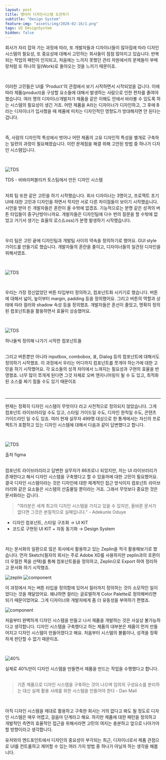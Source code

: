 ```yaml
---
layout: post
title: 병아리 디자인시스템 도전하기
subtitle: "Design System"
feature-img: "assets/img/2020-02-16/1.png"
tags: UI DesignSystem
hidden: false
---
```


회사가 자리 잡혀 가는 과정에 따라, 또 개발자들과 디자이너들이 많아짐에 따라 디자인 시스템의 필요성, 또 중요성에 대해서 고민하는 회사들이 점점 많아지고 있습니다. 반복되는 작업의 패턴이 인지되고, 처음에는 느끼지 못했던 관리 차원에서의 문제들이 부메랑처럼 또 하나의 일(Work)로 돌아오는 것을 느끼기 때문이죠.

<br>

이러한 고민들은 UI를 'Product'의 관점에서 보기 시작하면서 시작되었을 겁니다. 이에 따라 제품(product)을 구성할 요소들에 대해서 발생하는 사람으로 인한 편차를 줄여야 했습니다. 여러 명의 디자이너/개발자가 제품을 같은 이해도 안에서 바라볼 수 있도록 하는 시스템의 필요성이 생긴 거죠. 어떤 제품을 A라는 디자이너가 디자인하고, 그 후에  B라는 디자이너가 입사했을 때 제품에 미치는 디자인적인 영향도가 방대해지면 안 된다는 겁니다.

<br>

즉, 사람의 디자인적 특성에서 벗어나 어떤 제품의 고유 디자인적 특성을 별개로 구축하는 일련의 과정이 필요해졌습니다. 이런 문제점을 해결 위해 고안된 방법 중 하나가 디자인 시스템입니다.

<br>

![TDS](/assets/img/2020-02-16/1.png)
<figcaption>TDS - 비바리퍼블리카 토스팀에서 만든 디자인 시스템</figcaption>

<br>

저희 팀 또한 같은 고민을 하기 시작했습니다. 회사 디자이너는 3명이고, 프로젝트 초기 UI에 대한 고민과 디자인을 하면서 작지만 서로 다른 차이점들이 보이기 시작했습니다. 시안을 받아 든 개발자들은 혼란이 올 수밖에 없겠죠. 기능적으로는 분명 같은 성격의 버튼 타입들이 중구난방이니까요. 개발자들은 디자인팀에 다수 번의 질문을 할 수밖에 없었고 거기서 생기는 효율의 로스(Loss)가 분명 발생하기 시작했습니다.

<br>

우리 팀은 고민 끝에 디자인팀과 개발팀 사이의 약속을 정의하기로 했어요. GUI style 가이드를 만들기로 했습니다. 개발자들의 혼란을 줄이고, 디자이너들의 일관된 디자인을 위해서였죠.

<br>

![TDS](/assets/img/2020-02-16/2.png)

<br>

우리는 가장 정신없었던 버튼 타입부터 정의하고, 컴포넌트화 시키기로 했습니다. 버튼에 대해서 넓이, 높이부터 margin, padding 등을 정의했어요. 그리고 버튼의 역할과 상태에 따라 컬러와 shadow 속성 등을 정의했죠. 개발자들은 혼선이 줄었고, 명확히 정의된 컴포넌트들을 활용하면서 효율이 상승했어요.

<br>

![TDS](/assets/img/2020-02-16/3.png)
<figcaption>하나둘씩 정의해 나가기 시작한 컴포넌트들</figcaption>

<br>

그리고 버튼뿐만 아니라 inputbox, combobox, 표, Dialog 등의 컴포넌트에 대해서도 정의하기 시작했죠. 이 과정에서 우리는 어디까지 컴포넌트를 쪼개야 하는가에 대한 고민을 하기 시작했어요. 각 요소들의 성격 차이에서 느껴지는 필요성과 구현의 효율을 반영했죠. 너무 많이 쪼개게 된다면 그것 자체로 오버 엔지니어링이 될 수 도 있고, 최적화된 소스를 짜기 힘들 수도 있기 때문이죠

<br>

---

현재는 정확히 디자인 시스템이 무엇이다 라고 사전적으로 정의되지 않았습니다. 그게 컴포넌트 라이브러리일 수도 있고, 스타일 가이드일 수도, 디자인 원칙일 수도, 콘텐츠 가이드라인 일 수도 있죠. 여러 현재 실무자 499명 대상으로 한 통계에서는 자신의 프로젝트가 포함하고 있는 디자인 시스템에 대해서 다음과 같이 답변했다고 합니다.

<br>

![TDS](/assets/img/2020-02-16/4.png)
<figcaption>출처 figma</figcaption>

<br>

컴포넌트 라이브러리라고 답변한 실무자가 86프로나 되었지만, 저는 UI 라이브러리가 존재한다고 해서 디자인 시스템을 구축했다고 할 수 있을까에 대한 고민이 필요했어요. 결국 디자인 시스템이라는 것은 디자인에 대한 체계적인 접근 방식이지 컴포넌트 라이브러리와 같은 요소들은 시스템의 산출물일 뿐이라는 거죠. 그래서 무엇보다 중요한 것은 문서화라는 겁니다.

>"여러분은 세계 최고의 디자인 시스템을 가지고 있을 수 있지만, 올바른 문서가 없다면 그것은 본질적으로 실패입니다." - Adekunle Oduye


- 디자인 컴포넌트, 스타일 구조화 → UI KIT  
- 코드로 구현된 UI KIT + 자동 동기화 → Design System

<br>


저는 문서화의 일환으로 많은 회사에서 활용하고 있는 Zeplin을 적극 활용해보기로 했습니다. 먼저 Sketch(필자의 회사는 주로 Adobe XD를 사용하지만 zeplin과의 호환이 더 우월한 쪽을 선택)를 통해 컴포넌트들을 정의하고, Zeplin으로 Export 하여 정리하고 문서화 하기 시작했죠.

![zeplin](/assets/img/2020-02-16/5.png)
![component](/assets/img/2020-02-16/6.png)

이 과정에서 저는 버튼 타입을 정의함에 있어서 컬러까지 정의하는 것이 소모적인 일이었다는 것을 깨달았어요. 왜냐하면 컬러는 글로벌하게 Color Palette로 정의해버리면 되기 때문이었어요. 그게 디자이너와 개발자에게 좀 더 유동성을 부여하기 편했죠.

![component](/assets/img/2020-02-16/7.png)

처음부터 완벽하게 디자인 시스템을 만들고 나서 제품을 개발하는 것은 사실상 불가능하다고 생각합니다. 디자인 시스템을 구축했다고 하는 제품의 대부분은 제품이 먼저 만들어지고 디자인 시스템이 만들어졌다고 해요. 처음부터 시스템의 볼륨이나, 성격을 정확하게 판단할 수 없기 때문이죠.

<br>

![40%](/assets/img/2020-02-16/8.png)
<figcaption>실제로 40%만이 디자인 시스템을 만들면서 제품을 만드는 작업을 수행했다고 합니다.</figcaption>

<br>

> 기존 제품으로 디자인 시스템을 구축하는 것이 나으며 임의의 구성요소를 분리하는 대신 실제 활용 사례를 위한 시스템을 만들어야 한다 - Dan Mall

<br>

아직 디자인 시스템을 제대로 활용하고 구축한 회사는 거의 없다고 봐도 될 정도로 디자인 시스템은 매우 어렵고, 걸음마 단계라고 해요. 하지만 제품에 대한 패턴을 정의하고 개발적인 측면의 효율적인 접근을 위해서라면 고민의 여지는 충분하고 앞으로 나아가야 할 방향이라고 생각합니다.

유저와의 엔드포인트에서 디자인의 중요성이 부각되는 최근, 디자이너로서 제품 관점으로 UI를 컨트롤하고 제어할 수 있는 여러 가지 방법 중 하나가 아닐까 하는 생각을 해봅니다.

<br>
<br>
<br>
